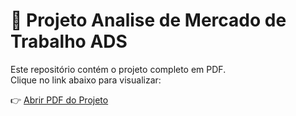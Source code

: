# 📑 Projeto Analise de Mercado de Trabalho ADS

Este repositório contém o projeto completo em PDF.  
Clique no link abaixo para visualizar:

👉 [Abrir PDF do Projeto](https://github.com/Brunogoliveiraa/Aula-Paatica-02/blob/main/Experi%C3%AAncia%20Pr%C3%A1tica%20II%20%E2%80%93%20Planejamento%20de%20Carreira%20e%20Aprendizado%20Cont%C3%ADnuo.pdf)

